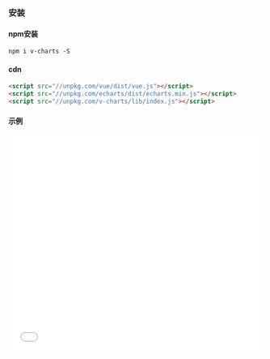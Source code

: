 ### 安装

#### npm安装

```
npm i v-charts -S
```

#### cdn

```html
<script src="//unpkg.com/vue/dist/vue.js"></script>
<script src="//unpkg.com/echarts/dist/echarts.min.js"></script>
<script src="//unpkg.com/v-charts/lib/index.js"></script>
```

#### 示例

<iframe width="100%" height="430" src="//jsfiddle.net/vue_echarts/aa7ojxyt/4/embedded/result,html,js/?bodyColor=fff" allowfullscreen="allowfullscreen" frameborder="0"></iframe>
